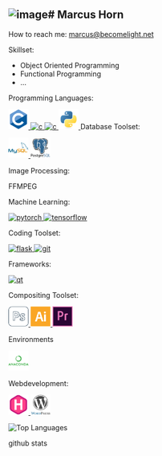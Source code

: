 ![image](https://github.com/muvo4k/muvo4k/assets/70693445/1eff09e1-db8e-4bb3-aa6c-86eddf75463c)# Marcus Horn
---

How to reach me:
marcus@becomelight.net


Skillset:
- Object Oriented Programming
- Functional Programming
- ...

Programming Languages:
<p align="left" dir="auto"> 
  <a href="https://www.cprogramming.com/" rel="nofollow"> 
    <img src="https://raw.githubusercontent.com/devicons/devicon/master/icons/c/c-original.svg" alt="c" width="40" height="40" style="max-width: 100%;"> 
  </a>
  <a href="https://isocpp.org/std/the-standard" rel="nofollow"> 
    <img src="https://raw.githubusercontent.com/isocpp/logos/64ef037049f87ac74875dbe72695e59118b52186/cpp_logo.svg" alt="c" width="40" height="40" style="max-width: 100%;"> 
  </a>
  <a href="https://learn.microsoft.com/en-us/dotnet/csharp/" rel="nofollow"> 
    <img src="https://seeklogo.com/images/C/c-sharp-c-logo-02F17714BA-seeklogo.com.png" alt="c" width="40" height="40" style="max-width: 100%;"> 
  </a>
  <a href="https://www.python.org" rel="nofollow"> 
    <img src="https://raw.githubusercontent.com/devicons/devicon/master/icons/python/python-original.svg" alt="python" width="40" height="40" style="max-width: 100%;"> 
  </a>
Database Toolset:
<p>
  <a href="https://www.mysql.com/" rel="nofollow"> 
    <img src="https://raw.githubusercontent.com/devicons/devicon/master/icons/mysql/mysql-original-wordmark.svg" alt="mysql" width="40" height="40" style="max-width: 100%;"> 
  </a> 
  <a href="https://www.postgresql.org" rel="nofollow"> 
    <img src="https://raw.githubusercontent.com/devicons/devicon/master/icons/postgresql/postgresql-original-wordmark.svg" alt="postgresql" width="40" height="40" style="max-width: 100%;"> 
  </a> 
</p>
Image Processing:
<p>
  FFMPEG
</p>
Machine Learning:
<p>
  <a href="https://pytorch.org/" rel="nofollow"> 
      <img src="https://camo.githubusercontent.com/1e72f25c526d43089e8363a10ac4d99eb6e1cf613652c659d77bcdeeda657356/68747470733a2f2f7777772e766563746f726c6f676f2e7a6f6e652f6c6f676f732f7079746f7263682f7079746f7263682d69636f6e2e737667" alt="pytorch" width="40" height="40" data-canonical-src="https://www.vectorlogo.zone/logos/pytorch/pytorch-icon.svg" style="max-width: 100%;"> 
  <a href="https://www.tensorflow.org" rel="nofollow"> 
        <img src="https://camo.githubusercontent.com/008f20e996511a8c19cea632dccfb69bd00613935b3fea3b36ce75c486713573/68747470733a2f2f7777772e766563746f726c6f676f2e7a6f6e652f6c6f676f732f74656e736f72666c6f772f74656e736f72666c6f772d69636f6e2e737667" alt="tensorflow" width="40" height="40" data-canonical-src="https://www.vectorlogo.zone/logos/tensorflow/tensorflow-icon.svg" style="max-width: 100%;"> 
  </a>
</p>
Coding Toolset:
<p>
  <a href="https://flask.palletsprojects.com/" rel="nofollow"> 
    <img src="https://camo.githubusercontent.com/93e24451f31be6bde3c380832f676128de66261b99c04adc42230fe9ab415733/68747470733a2f2f7777772e766563746f726c6f676f2e7a6f6e652f6c6f676f732f706f636f6f5f666c61736b2f706f636f6f5f666c61736b2d69636f6e2e737667" alt="flask" width="40" height="40" data-canonical-src="https://www.vectorlogo.zone/logos/pocoo_flask/pocoo_flask-icon.svg" style="max-width: 100%;"> 
  </a> 
  <a href="https://git-scm.com/" rel="nofollow"> 
    <img src="https://camo.githubusercontent.com/fcafa5ebc1f5f789ae7d012a3ecd8fe7bda49516591caf7c37698f764165d880/68747470733a2f2f7777772e766563746f726c6f676f2e7a6f6e652f6c6f676f732f6769742d73636d2f6769742d73636d2d69636f6e2e737667" alt="git" width="40" height="40" data-canonical-src="https://www.vectorlogo.zone/logos/git-scm/git-scm-icon.svg" style="max-width: 100%;"> 
  </a> 
</p>
Frameworks:
<p>
  <a href="https://www.qt.io/" rel="nofollow"> 
    <img src="https://camo.githubusercontent.com/5e47fa7eeba428dcbf87fec579546aee07f01adff1a96a3e658af3cde9368db6/68747470733a2f2f75706c6f61642e77696b696d656469612e6f72672f77696b6970656469612f636f6d6d6f6e732f302f30622f51745f6c6f676f5f323031362e737667" alt="qt" width="40" height="40" data-canonical-src="https://upload.wikimedia.org/wikipedia/commons/0/0b/Qt_logo_2016.svg" style="max-width: 100%;"> 
  </a> 
</p>
Compositing Toolset:
<p>
  <a href="https://www.photoshop.com/en" rel="nofollow"> 
    <img src="https://raw.githubusercontent.com/devicons/devicon/master/icons/photoshop/photoshop-line.svg" alt="photoshop" width="40" height="40" style="max-width: 100%;"> 
  </a>
  <a href="https://www.illustrator.com/en" rel="nofollow"> 
    <img src="https://raw.githubusercontent.com/devicons/devicon/master/icons/illustrator/illustrator-plain.svg" alt="photoshop" width="40" height="40" style="max-width: 100%;"> 
  </a>
  <a href="https://www.premierepro.com/en" rel="nofollow"> 
    <img src="https://raw.githubusercontent.com/devicons/devicon/master/icons/premierepro/premierepro-original.svg" alt="photoshop" width="40" height="40" style="max-width: 100%;"> 
  </a>
</p>
Environments
<p>
  <a href="https://www.anaconda.com" rel="nofollow">
    <img src="https://raw.githubusercontent.com/devicons/devicon/master/icons/anaconda/anaconda-original-wordmark.svg" alt="anaconda" width="40" height="40" style="max-width: 100%;">
  </a>
</p>
Webdevelopment:
<p>
  <a href="https://gohugo.io" rel="nofollow">
    <img src="https://github.com/devicons/devicon/blob/master/icons/hugo/hugo-original.svg" alt="hugo" width="40" height="40" style="max-width: 100%;">
  </a>
    <a href="https://gohugo.io" rel="nofollow">
    <img src="https://raw.githubusercontent.com/devicons/devicon/master/icons/wordpress/wordpress-original.svg" alt="hugo" width="40" height="40" style="max-width: 100%;">
    </a>
</p>

![Top Languages](https://github-readme-stats.vercel.app/api/top-langs?username=muvo4k&show_icons=true&locale=en&layout=compact)

github stats
